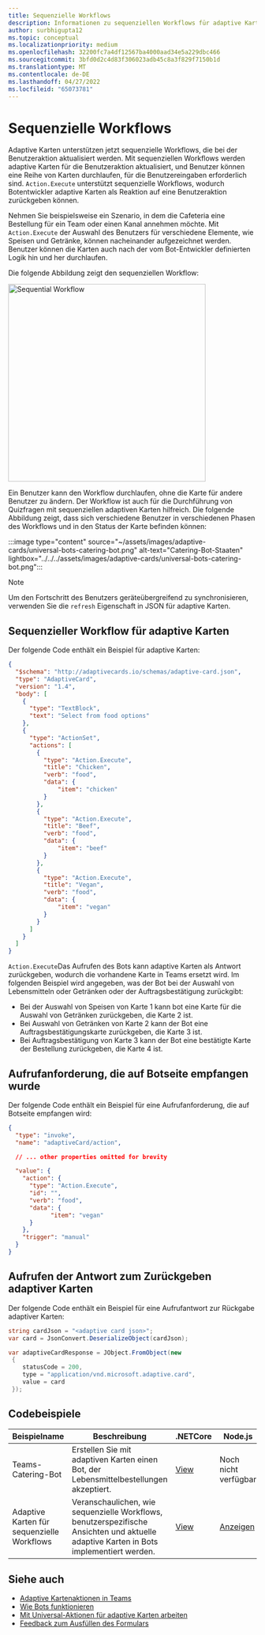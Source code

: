 ```yaml
---
title: Sequenzielle Workflows
description: Informationen zu sequenziellen Workflows für adaptive Karten mit universellen Aktionen mit Codebeispielen
author: surbhigupta12
ms.topic: conceptual
ms.localizationpriority: medium
ms.openlocfilehash: 32200fc7a4df12567ba4000aad34e5a229dbc466
ms.sourcegitcommit: 3bfd0d2c4d83f306023adb45c8a3f829f7150b1d
ms.translationtype: MT
ms.contentlocale: de-DE
ms.lasthandoff: 04/27/2022
ms.locfileid: "65073781"
---
```

# <a name="sequential-workflows"></a>Sequenzielle Workflows

Adaptive Karten unterstützen jetzt sequenzielle Workflows, die bei der Benutzeraktion aktualisiert werden. Mit sequenziellen Workflows werden adaptive Karten für die Benutzeraktion aktualisiert, und Benutzer können eine Reihe von Karten durchlaufen, für die Benutzereingaben erforderlich sind. `Action.Execute` unterstützt sequenzielle Workflows, wodurch Botentwickler adaptive Karten als Reaktion auf eine Benutzeraktion zurückgeben können.

Nehmen Sie beispielsweise ein Szenario, in dem die Cafeteria eine Bestellung für ein Team oder einen Kanal annehmen möchte. Mit `Action.Execute` der Auswahl des Benutzers für verschiedene Elemente, wie Speisen und Getränke, können nacheinander aufgezeichnet werden. Benutzer können die Karten auch nach der vom Bot-Entwickler definierten Logik hin und her durchlaufen. <br/>

Die folgende Abbildung zeigt den sequenziellen Workflow:

<img src="~/assets/images/bots/sequentialWorkflow.gif" alt="Sequential Workflow" width="400"/>

Ein Benutzer kann den Workflow durchlaufen, ohne die Karte für andere Benutzer zu ändern. Der Workflow ist auch für die Durchführung von Quizfragen mit sequenziellen adaptiven Karten hilfreich. Die folgende Abbildung zeigt, dass sich verschiedene Benutzer in verschiedenen Phasen des Workflows und in den Status der Karte befinden können:

:::image type="content" source="~/assets/images/adaptive-cards/universal-bots-catering-bot.png" alt-text="Catering-Bot-Staaten" lightbox="../../../assets/images/adaptive-cards/universal-bots-catering-bot.png":::

> [!NOTE]
> Um den Fortschritt des Benutzers geräteübergreifend zu synchronisieren, verwenden Sie die `refresh` Eigenschaft in JSON für adaptive Karten.

## <a name="sequential-workflow-for-adaptive-cards"></a>Sequenzieller Workflow für adaptive Karten

Der folgende Code enthält ein Beispiel für adaptive Karten:

```JSON
{
  "$schema": "http://adaptivecards.io/schemas/adaptive-card.json",
  "type": "AdaptiveCard",
  "version": "1.4",
  "body": [
    {
      "type": "TextBlock",
      "text": "Select from food options"
    },
    { 
      "type": "ActionSet",
      "actions": [
        {
          "type": "Action.Execute",
          "title": "Chicken",
          "verb": "food",
          "data": {
              "item": "chicken"
          }
        },
        {
          "type": "Action.Execute",
          "title": "Beef",
          "verb": "food",
          "data": {
              "item": "beef"
          }
        },
        {
          "type": "Action.Execute",
          "title": "Vegan",
          "verb": "food",
          "data": {
              "item": "vegan"
          }
        }
      ]
    }
  ]
}
```

`Action.Execute`Das Aufrufen des Bots kann adaptive Karten als Antwort zurückgeben, wodurch die vorhandene Karte in Teams ersetzt wird.
Im folgenden Beispiel wird angegeben, was der Bot bei der Auswahl von Lebensmitteln oder Getränken oder der Auftragsbestätigung zurückgibt:

* Bei der Auswahl von Speisen von Karte 1 kann bot eine Karte für die Auswahl von Getränken zurückgeben, die Karte 2 ist.
* Bei Auswahl von Getränken von Karte 2 kann der Bot eine Auftragsbestätigungskarte zurückgeben, die Karte 3 ist.
* Bei Auftragsbestätigung von Karte 3 kann der Bot eine bestätigte Karte der Bestellung zurückgeben, die Karte 4 ist.

## <a name="invoke-request-received-on-bot-side"></a>Aufrufanforderung, die auf Botseite empfangen wurde

Der folgende Code enthält ein Beispiel für eine Aufrufanforderung, die auf Botseite empfangen wird:

```JSON
{ 
  "type": "invoke",
  "name": "adaptiveCard/action",

  // ... other properties omitted for brevity

  "value": { 
    "action": { 
      "type": "Action.Execute", 
      "id": "", 
      "verb": "food",
      "data": { 
            "item": "vegan"
      } 
    },
    "trigger": "manual" 
  }
}
```

## <a name="invoke-response-to-return-adaptive-cards"></a>Aufrufen der Antwort zum Zurückgeben adaptiver Karten

Der folgende Code enthält ein Beispiel für eine Aufrufantwort zur Rückgabe adaptiver Karten:

```C#
string cardJson = "<adaptive card json>";
var card = JsonConvert.DeserializeObject(cardJson);

var adaptiveCardResponse = JObject.FromObject(new
 {
    statusCode = 200,
    type = "application/vnd.microsoft.adaptive.card",
    value = card
 });
```

## <a name="code-samples"></a>Codebeispiele

|Beispielname | Beschreibung | .NETCore | Node.js |
|----------------|-----------------|--------------|--------------|
| Teams-Catering-Bot | Erstellen Sie mit adaptiven Karten einen Bot, der Lebensmittelbestellungen akzeptiert. |[View](https://github.com/OfficeDev/Microsoft-Teams-Samples/tree/main/samples/bot-teams-catering/csharp)| Noch nicht verfügbar |
| Adaptive Karten für sequenzielle Workflows | Veranschaulichen, wie sequenzielle Workflows, benutzerspezifische Ansichten und aktuelle adaptive Karten in Bots implementiert werden. | [View](https://github.com/OfficeDev/Microsoft-Teams-Samples/tree/main/samples/bot-sequential-flow-adaptive-cards/csharp) | [Anzeigen](https://github.com/OfficeDev/Microsoft-Teams-Samples/tree/main/samples/bot-sequential-flow-adaptive-cards/nodejs) |

## <a name="see-also"></a>Siehe auch

* [Adaptive Kartenaktionen in Teams](~/task-modules-and-cards/cards/cards-actions.md#adaptive-cards-actions)
* [Wie Bots funktionieren](/azure/bot-service/bot-builder-basics?view=azure-bot-service-4.0&preserve-view=true)
* [Mit Universal-Aktionen für adaptive Karten arbeiten](Work-with-universal-actions-for-adaptive-cards.md)
* [Feedback zum Ausfüllen des Formulars](~/bots/how-to/conversations/conversation-messages.md#form-completion-feedback)
